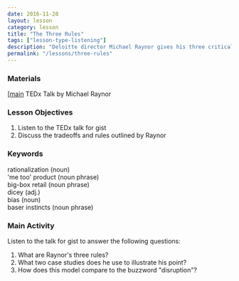 ```yaml
---
date: 2016-11-28 
layout: lesson
category: lesson
title: "The Three Rules"
tags: ["lesson-type-listening"]
description: "Deloitte director Michael Raynor gives his three critical rules for businesses" 
permalink: "/lessons/three-rules"
---
```

### Materials 
[<a href="https://www.youtube.com/watch?v=lIzCjT7Znmc" target="_blank">main</a> TEDx Talk by Michael Raynor   

### Lesson Objectives 

1. Listen to the TEDx talk for gist 
2. Discuss the tradeoffs and rules outlined by Raynor 

### Keywords

rationalization (noun)  
'me too' product (noun phrase)  
big-box retail (noun phrase)  
dicey (adj.)  
bias (noun)  
baser instincts (noun phrase)  

### Main Activity 

Listen to the talk for gist to answer the following questions: 

1. What are Raynor's three rules? 
2. What two case studies does he use to illustrate his point? 
3. How does this model compare to the buzzword "disruption"? 